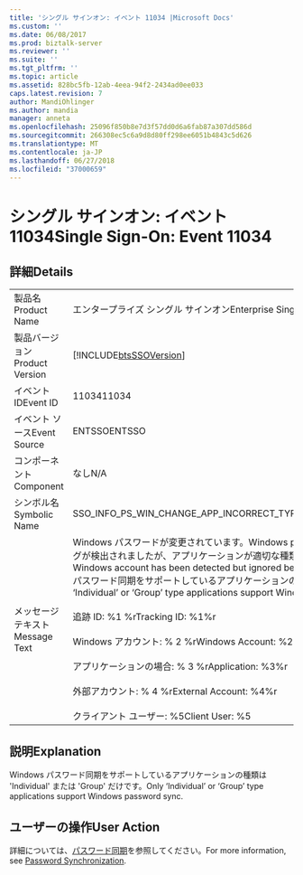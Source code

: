 ```yaml
---
title: 'シングル サインオン: イベント 11034 |Microsoft Docs'
ms.custom: ''
ms.date: 06/08/2017
ms.prod: biztalk-server
ms.reviewer: ''
ms.suite: ''
ms.tgt_pltfrm: ''
ms.topic: article
ms.assetid: 828bc5fb-12ab-4eea-94f2-2434ad0ee033
caps.latest.revision: 7
author: MandiOhlinger
ms.author: mandia
manager: anneta
ms.openlocfilehash: 25096f850b8e7d3f57dd0d6a6fab87a307dd586d
ms.sourcegitcommit: 266308ec5c6a9d8d80ff298ee6051b4843c5d626
ms.translationtype: MT
ms.contentlocale: ja-JP
ms.lasthandoff: 06/27/2018
ms.locfileid: "37000659"
---
```

# <a name="single-sign-on-event-11034"></a><span data-ttu-id="2ac75-102">シングル サインオン: イベント 11034</span><span class="sxs-lookup"><span data-stu-id="2ac75-102">Single Sign-On: Event 11034</span></span>
## <a name="details"></a><span data-ttu-id="2ac75-103">詳細</span><span class="sxs-lookup"><span data-stu-id="2ac75-103">Details</span></span>  
  
|                 |                                                                                                                                                                                                                                                                                                                                                                                         |
|-----------------|-----------------------------------------------------------------------------------------------------------------------------------------------------------------------------------------------------------------------------------------------------------------------------------------------------------------------------------------------------------------------------------------|
|  <span data-ttu-id="2ac75-104">製品名</span><span class="sxs-lookup"><span data-stu-id="2ac75-104">Product Name</span></span>   |                                                                                                                                                                                <span data-ttu-id="2ac75-105">エンタープライズ シングル サインオン</span><span class="sxs-lookup"><span data-stu-id="2ac75-105">Enterprise Single Sign-On</span></span>                                                                                                                                                                                |
| <span data-ttu-id="2ac75-106">製品バージョン</span><span class="sxs-lookup"><span data-stu-id="2ac75-106">Product Version</span></span> |                                                                                                                                                               [!INCLUDE[btsSSOVersion](../includes/btsssoversion-md.md)]                                                                                                                                                                |
|    <span data-ttu-id="2ac75-107">イベント ID</span><span class="sxs-lookup"><span data-stu-id="2ac75-107">Event ID</span></span>     |                                                                                                                                                                                          <span data-ttu-id="2ac75-108">11034</span><span class="sxs-lookup"><span data-stu-id="2ac75-108">11034</span></span>                                                                                                                                                                                          |
|  <span data-ttu-id="2ac75-109">イベント ソース</span><span class="sxs-lookup"><span data-stu-id="2ac75-109">Event Source</span></span>   |                                                                                                                                                                                         <span data-ttu-id="2ac75-110">ENTSSO</span><span class="sxs-lookup"><span data-stu-id="2ac75-110">ENTSSO</span></span>                                                                                                                                                                                          |
|    <span data-ttu-id="2ac75-111">コンポーネント</span><span class="sxs-lookup"><span data-stu-id="2ac75-111">Component</span></span>    |                                                                                                                                                                                           <span data-ttu-id="2ac75-112">なし</span><span class="sxs-lookup"><span data-stu-id="2ac75-112">N/A</span></span>                                                                                                                                                                                           |
|  <span data-ttu-id="2ac75-113">シンボル名</span><span class="sxs-lookup"><span data-stu-id="2ac75-113">Symbolic Name</span></span>  |                                                                                                                                                                        <span data-ttu-id="2ac75-114">SSO_INFO_PS_WIN_CHANGE_APP_INCORRECT_TYPE</span><span class="sxs-lookup"><span data-stu-id="2ac75-114">SSO_INFO_PS_WIN_CHANGE_APP_INCORRECT_TYPE</span></span>                                                                                                                                                                        |
|  <span data-ttu-id="2ac75-115">メッセージ テキスト</span><span class="sxs-lookup"><span data-stu-id="2ac75-115">Message Text</span></span>   | <span data-ttu-id="2ac75-116">Windows パスワードが変更されています。</span><span class="sxs-lookup"><span data-stu-id="2ac75-116">Windows password change.</span></span> <span data-ttu-id="2ac75-117">この Windows アカウントのマッピングが検出されましたが、アプリケーションが適切な種類ではないために無視されました。</span><span class="sxs-lookup"><span data-stu-id="2ac75-117">A mapping for this Windows account has been detected but ignored because the application is not the correct type.</span></span> <span data-ttu-id="2ac75-118">Windows パスワード同期をサポートしているアプリケーションの種類は 'Individual' または 'Group' だけです。%r</span><span class="sxs-lookup"><span data-stu-id="2ac75-118">Only ‘Individual’ or ‘Group’ type applications support Windows password sync.%r</span></span><br /><br /> <span data-ttu-id="2ac75-119">追跡 ID: %1 %r</span><span class="sxs-lookup"><span data-stu-id="2ac75-119">Tracking ID: %1%r</span></span><br /><br /> <span data-ttu-id="2ac75-120">Windows アカウント: % 2 %r</span><span class="sxs-lookup"><span data-stu-id="2ac75-120">Windows Account: %2%r</span></span><br /><br /> <span data-ttu-id="2ac75-121">アプリケーションの場合: % 3 %r</span><span class="sxs-lookup"><span data-stu-id="2ac75-121">Application: %3%r</span></span><br /><br /> <span data-ttu-id="2ac75-122">外部アカウント: % 4 %r</span><span class="sxs-lookup"><span data-stu-id="2ac75-122">External Account: %4%r</span></span><br /><br /> <span data-ttu-id="2ac75-123">クライアント ユーザー: %5</span><span class="sxs-lookup"><span data-stu-id="2ac75-123">Client User: %5</span></span> |
  
## <a name="explanation"></a><span data-ttu-id="2ac75-124">説明</span><span class="sxs-lookup"><span data-stu-id="2ac75-124">Explanation</span></span>  
 <span data-ttu-id="2ac75-125">Windows パスワード同期をサポートしているアプリケーションの種類は 'Individual' または 'Group' だけです。</span><span class="sxs-lookup"><span data-stu-id="2ac75-125">Only ‘Individual’ or ‘Group’ type applications support Windows password sync.</span></span>  
  
## <a name="user-action"></a><span data-ttu-id="2ac75-126">ユーザーの操作</span><span class="sxs-lookup"><span data-stu-id="2ac75-126">User Action</span></span>  
 <span data-ttu-id="2ac75-127">詳細については、[パスワード同期](../core/password-synchronization2.md)を参照してください。</span><span class="sxs-lookup"><span data-stu-id="2ac75-127">For more information, see [Password Synchronization](../core/password-synchronization2.md).</span></span>
